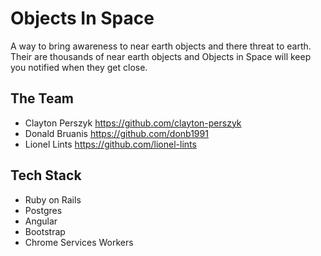 # Objects In Space

A way to bring awareness to near earth objects and there threat to earth. Their are thousands of near earth objects and Objects in Space will keep you notified when they get close.

## The Team
- Clayton Perszyk https://github.com/clayton-perszyk
- Donald Bruanis https://github.com/donb1991
- Lionel Lints https://github.com/lionel-lints

## Tech Stack

- Ruby on Rails
- Postgres
- Angular
- Bootstrap
- Chrome Services Workers
